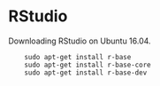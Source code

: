 # RStudio

Downloading RStudio on Ubuntu 16.04.

		sudo apt-get install r-base
		sudo apt-get install r-base-core
		sudo apt-get install r-base-dev

